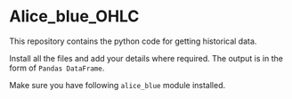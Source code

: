 # Alice_blue_OHLC
This repository contains the python code for getting historical data.

Install all the files and add your details where required.
The output is in the form of `Pandas DataFrame`.

Make sure you have following `alice_blue` module installed.
